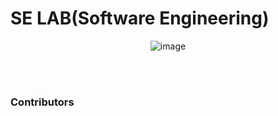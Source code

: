 # SE LAB(Software Engineering)

<div align="center">

![image](https://user-images.githubusercontent.com/50691225/159154904-4f45e1ab-4b65-444c-ae3c-4cf1f0a2cced.png)

</div>

<br>
<br>

### Contributors

<div align="center">

</div>
